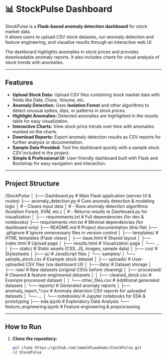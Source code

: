 # 📊 StockPulse Dashboard  

StockPulse is a **Flask-based anomaly detection dashboard** for stock market data.  
It allows users to upload CSV stock datasets, run anomaly detection and feature engineering, and visualize results through an interactive web UI.  

The dashboard highlights anomalies in stock prices and provides downloadable anomaly reports. It also includes charts for visual analysis of stock trends with anomalies.

---

## Features  

- **Upload Stock Data:** Upload CSV files containing stock market data with fields like Date, Close, Volume, etc.  
- **Anomaly Detection:** Uses **Isolation Forest** and other algorithms to detect unusual spikes, dips, or patterns in stock prices.  
- **Highlight Anomalies:** Detected anomalies are highlighted in the results table for easy visualization.  
- **Interactive Charts:** View stock price trends over time with anomalies marked on the charts.  
- **Download Reports:** Export anomaly detection results as CSV reports for further analysis or documentation.  
- **Sample Data Provided:** Test the dashboard quickly with a sample stock CSV included in the project.  
- **Simple & Professional UI:** User-friendly dashboard built with Flask and Bootstrap for easy navigation and interaction.  

---

## Project Structure  

/StockPulse
│
├── Dashboard.py                  # Main Flask application (serves UI & routes)
├── anomaly_detection.py          # Core anomaly detection & modeling logic
│   # - Cleans input data
│   # - Runs anomaly detection algorithms (Isolation Forest, SVM, etc.)
│   # - Returns results to Dashboard.py for visualization
│
├── requirements.txt              # Full dependencies (for dev & notebooks)
├── requirements-min.txt          # Minimal dependencies (for dashboard only)
├── README.md                     # Project documentation (this file)
├── .gitignore                    # Ignore unnecessary files in version control
│
├── templates/                    # HTML templates (Flask views)
│   ├── base.html                 # Shared layout
│   ├── index.html                # Upload page
│   ├── results.html              # Visualization page
│   └── ...
│
├── static/                       # Static assets (CSS, JS, images, sample data)
│   ├── css/                      # Stylesheets
│   ├── js/                       # JavaScript files
│   └── samples/
│       └── sample_stock.csv      # Example stock dataset
│
├── uploads/                      # User-uploaded CSV files (via dashboard UI)
│
├── data/                         # Dataset storage
│   ├── raw/                      # Raw datasets (original CSVs before cleaning)
│   ├── processed/                # Cleaned & feature-engineered datasets
│   │   ├── cleaned_stock.csv     # Example processed dataset
│   │   └── other_files.csv       # Additional generated datasets
│   └── reports/                  # Generated anomaly reports
│       ├── anomaly_report_*.csv  # Anomaly detection CSV reports for uploaded datasets
│       └── ...
│
└── notebooks/                    # Jupyter notebooks for EDA & prototyping
    ├── eda.ipynb                 # Exploratory Data Analysis
    └── feature_engineering.ipynb # Feature engineering & preprocessing

---

## How to Run  

1. **Clone the repository:**
   ```bash
   git clone https://github.com/JamalOluwakemi/StockPulse.git
   cd StockPulse
